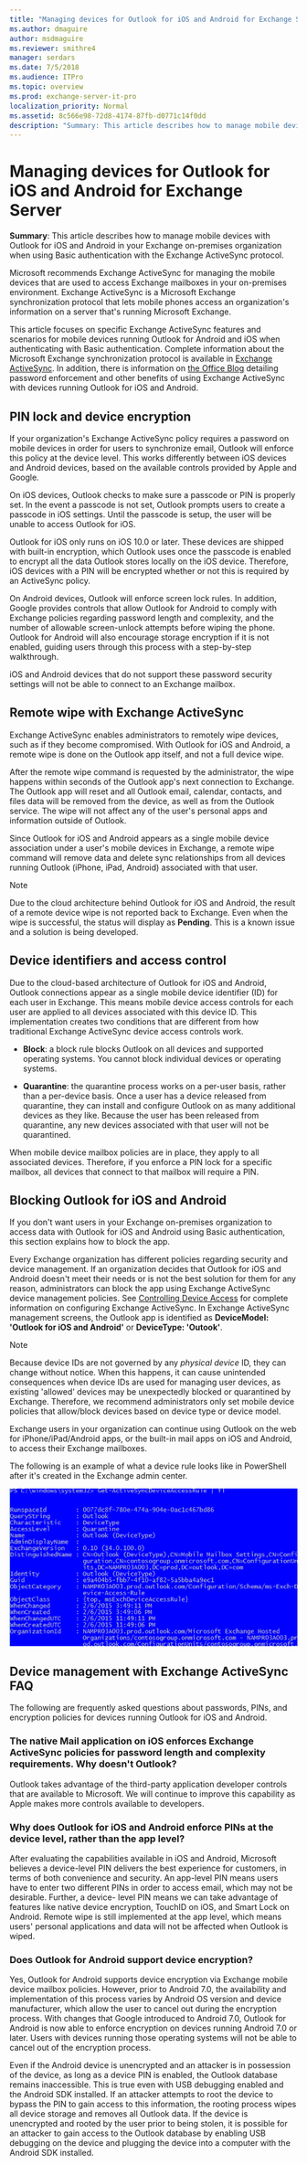 ```yaml
---
title: "Managing devices for Outlook for iOS and Android for Exchange Server"
ms.author: dmaguire
author: msdmaguire
ms.reviewer: smithre4
manager: serdars
ms.date: 7/5/2018
ms.audience: ITPro
ms.topic: overview
ms.prod: exchange-server-it-pro
localization_priority: Normal
ms.assetid: 8c566e98-72d8-4174-87fb-d0771c14f0dd
description: "Summary: This article describes how to manage mobile devices with Outlook for iOS and Android in your Exchange on-premises organization when using Basic authentication with the Exchange ActiveSync protocol."
---
```


# Managing devices for Outlook for iOS and Android for Exchange Server

 **Summary**: This article describes how to manage mobile devices with Outlook for iOS and Android in your Exchange on-premises organization when using Basic authentication with the Exchange ActiveSync protocol.
  
Microsoft recommends Exchange ActiveSync for managing the mobile devices that are used to access Exchange mailboxes in your on-premises environment. Exchange ActiveSync is a Microsoft Exchange synchronization protocol that lets mobile phones access an organization's information on a server that's running Microsoft Exchange.
  
This article focuses on specific Exchange ActiveSync features and scenarios for mobile devices running Outlook for Android and iOS when authenticating with Basic authentication. Complete information about the Microsoft Exchange synchronization protocol is available in [Exchange ActiveSync](../../clients/exchange-activesync/exchange-activesync.md). In addition, there is information on [the Office Blog](https://go.microsoft.com/fwlink/p/?LinkId=623922) detailing password enforcement and other benefits of using Exchange ActiveSync with devices running Outlook for iOS and Android.
  
## PIN lock and device encryption

If your organization's Exchange ActiveSync policy requires a password on mobile devices in order for users to synchronize email, Outlook will enforce this policy at the device level. This works differently between iOS devices and Android devices, based on the available controls provided by Apple and Google.
  
On iOS devices, Outlook checks to make sure a passcode or PIN is properly set. In the event a passcode is not set, Outlook prompts users to create a passcode in iOS settings. Until the passcode is setup, the user will be unable to access Outlook for iOS.
  
Outlook for iOS only runs on iOS 10.0 or later. These devices are shipped with built-in encryption, which Outlook uses once the passcode is enabled to encrypt all the data Outlook stores locally on the iOS device. Therefore, iOS devices with a PIN will be encrypted whether or not this is required by an ActiveSync policy.
  
On Android devices, Outlook will enforce screen lock rules. In addition, Google provides controls that allow Outlook for Android to comply with Exchange policies regarding password length and complexity, and the number of allowable screen-unlock attempts before wiping the phone. Outlook for Android will also encourage storage encryption if it is not enabled, guiding users through this process with a step-by-step walkthrough.
  
iOS and Android devices that do not support these password security settings will not be able to connect to an Exchange mailbox.
  
## Remote wipe with Exchange ActiveSync

Exchange ActiveSync enables administrators to remotely wipe devices, such as if they become compromised. With Outlook for iOS and Android, a remote wipe is done on the Outlook app itself, and not a full device wipe.
  
After the remote wipe command is requested by the administrator, the wipe happens within seconds of the Outlook app's next connection to Exchange. The Outlook app will reset and all Outlook email, calendar, contacts, and files data will be removed from the device, as well as from the Outlook service. The wipe will not affect any of the user's personal apps and information outside of Outlook.
  
Since Outlook for iOS and Android appears as a single mobile device association under a user's mobile devices in Exchange, a remote wipe command will remove data and delete sync relationships from all devices running Outlook (iPhone, iPad, Android) associated with that user.
  
> [!NOTE]
> Due to the cloud architecture behind Outlook for iOS and Android, the result of a remote device wipe is not reported back to Exchange. Even when the wipe is successful, the status will display as **Pending**. This is a known issue and a solution is being developed.
  
## Device identifiers and access control

Due to the cloud-based architecture of Outlook for iOS and Android, Outlook connections appear as a single mobile device identifier (ID) for each user in Exchange. This means mobile device access controls for each user are applied to all devices associated with this device ID. This implementation creates two conditions that are different from how traditional Exchange ActiveSync device access controls work.
  
- **Block**: a block rule blocks Outlook on all devices and supported operating systems. You cannot block individual devices or operating systems.
    
- **Quarantine**: the quarantine process works on a per-user basis, rather than a per-device basis. Once a user has a device released from quarantine, they can install and configure Outlook on as many additional devices as they like. Because the user has been released from quarantine, any new devices associated with that user will not be quarantined.
    
When mobile device mailbox policies are in place, they apply to all associated devices. Therefore, if you enforce a PIN lock for a specific mailbox, all devices that connect to that mailbox will require a PIN.
  
## Blocking Outlook for iOS and Android
<a name="blockoutlook"> </a>

If you don't want users in your Exchange on-premises organization to access data with Outlook for iOS and Android using Basic authentication, this section explains how to block the app.
  
Every Exchange organization has different policies regarding security and device management. If an organization decides that Outlook for iOS and Android doesn't meet their needs or is not the best solution for them for any reason, administrators can block the app using Exchange ActiveSync device management policies. See [Controlling Device Access](https://go.microsoft.com/fwlink/p/?LinkId=624009) for complete information on configuring Exchange ActiveSync. In Exchange ActiveSync management screens, the Outlook app is identified as **DeviceModel: 'Outlook for iOS and Android'** or **DeviceType: 'Outook'**.
  
> [!NOTE]
> Because device IDs are not governed by any *physical device* ID, they can change without notice. When this happens, it can cause unintended consequences when device IDs are used for managing user devices, as existing 'allowed' devices may be unexpectedly blocked or quarantined by Exchange. Therefore, we recommend administrators only set mobile device policies that allow/block devices based on device type or device model.
  
Exchange users in your organization can continue using Outlook on the web for iPhone/iPad/Android apps, or the built-in mail apps on iOS and Android, to access their Exchange mailboxes.
  
The following is an example of what a device rule looks like in PowerShell after it's created in the Exchange admin center.
  
![Example of device rule in PowerShell](../../media/6a4a8415-d844-476a-a6dc-e28d31bfe94c.png)
  
## Device management with Exchange ActiveSync FAQ
<a name="blockoutlook"> </a>

The following are frequently asked questions about passwords, PINs, and encryption policies for devices running Outlook for iOS and Android.
  
### The native Mail application on iOS enforces Exchange ActiveSync policies for password length and complexity requirements. Why doesn't Outlook?

Outlook takes advantage of the third-party application developer controls that are available to Microsoft. We will continue to improve this capability as Apple makes more controls available to developers.
  
### Why does Outlook for iOS and Android enforce PINs at the device level, rather than the app level?

After evaluating the capabilities available in iOS and Android, Microsoft believes a device-level PIN delivers the best experience for customers, in terms of both convenience and security. An app-level PIN means users have to enter two different PINs in order to access email, which may not be desirable. Further, a device- level PIN means we can take advantage of features like native device encryption, TouchID on iOS, and Smart Lock on Android. Remote wipe is still implemented at the app level, which means users' personal applications and data will not be affected when Outlook is wiped.
  
### Does Outlook for Android support device encryption?

Yes, Outlook for Android supports device encryption via Exchange mobile device mailbox policies. However, prior to Android 7.0, the availability and implementation of this process varies by Android OS version and device manufacturer, which allow the user to cancel out during the encryption process. With changes that Google introduced to Android 7.0, Outlook for Android is now able to enforce encryption on devices running Android 7.0 or later. Users with devices running those operating systems will not be able to cancel out of the encryption process.
  
Even if the Android device is unencrypted and an attacker is in possession of the device, as long as a device PIN is enabled, the Outlook database remains inaccessible. This is true even with USB debugging enabled and the Android SDK installed. If an attacker attempts to root the device to bypass the PIN to gain access to this information, the rooting process wipes all device storage and removes all Outlook data. If the device is unencrypted and rooted by the user prior to being stolen, it is possible for an attacker to gain access to the Outlook database by enabling USB debugging on the device and plugging the device into a computer with the Android SDK installed.
  

